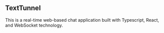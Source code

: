 ## TextTunnel
This is a real-time web-based chat application built with Typescript, React, and WebSocket technology.
